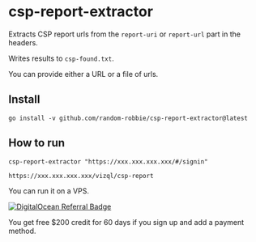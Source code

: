 # csp-report-extractor

Extracts CSP report urls from the `report-uri` or `report-url` part in the headers.

Writes results to `csp-found.txt`.

You can provide either a URL or a file of urls.

Install
---
```
go install -v github.com/random-robbie/csp-report-extractor@latest
```



How to run
---

```
csp-report-extractor "https://xxx.xxx.xxx.xxx/#/signin"

https://xxx.xxx.xxx.xxx/vizql/csp-report
```


You can run it on a VPS.

[![DigitalOcean Referral Badge](https://web-platforms.sfo2.cdn.digitaloceanspaces.com/WWW/Badge%203.svg)](https://www.digitalocean.com/?refcode=e22bbff5f6f1&utm_campaign=Referral_Invite&utm_medium=Referral_Program&utm_source=badge)

You get free $200 credit for 60 days if you sign up and add a payment method.
